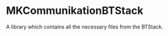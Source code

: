MKCommunikationBTStack
======================

A library which contains all the necessary files from the BTStack.